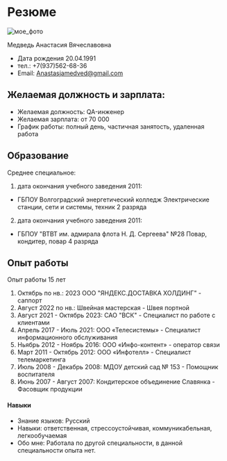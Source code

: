 # Резюме

![мое_фото](https://drive.google.com/file/d/1_N2iwAxlQ8MS6onBcABWUqzJhaF0fosx/view?usp=sharing)

Медведь Анастасия Вячеславовна
- Дата рождения 20.04.1991
- тел.: +7(937)562-68-36
- Email: Anastasjamedved@gmail.com

## Желаемая должность и зарплата: 
- Желаемая должность: QA-инженер
- Желаемая зарплата: от 70 000
- График работы: полный день, частичная занятость, удаленная работа

## Образование 

Среднее специальное:
1. дата окончания учебного заведения 2011:
- ГБПОУ Волгоградский энергетический колледж
Электрические станции, сети и системы, техник  2 разряда
2. дата окончания учебного заведения 2011:
- ГБПОУ "ВТВТ им. адмирала флота Н. Д. Сергеева" №28
Повар, кондитер, повар 4 разряда

## Опыт работы

Опыт работы 15 лет
1. Октябрь по нв.: 2023 ООО "ЯНДЕКС.ДОСТАВКА ХОЛДИНГ" - саппорт
2. Август 2022 по нв.: Швейная мастерская - Швея портной
3. Август 2021 - Октябрь 2023: САО "ВСК" - Специалист по работе с клиентами
4. Апрель 2017 - Июль 2021: ООО «Телесистемы» - Специалист информационного обслуживания
5. Ньябрь 2012 - Ноябрь 2016: ООО «Инфо-контент» - оператор связи
6. Март 2011 - Октябрь 2012: ООО «Инфотелл» - Специалист телемаркетинга
7. Июль 2008 - Декабрь 2008: МДОУ детский сад № 153 - Помощник воспитателя
8. Июнь 2007 - Август 2007: Кондитерское объединение Славянка - Фасовщик продукции

#### Навыки
- Знание языков: Русский
- Навыки: ответственная, стрессоустойчивая, коммуникабельная, легкообучаемая 
- Обо мне: Работала по другой специальности, в данной специальности опыта нет. 